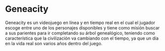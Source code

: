 # Geneacity
Geneacity es un videojuego en línea y en tiempo real en el cual el jugador escoge entre uno de los personajes disponibles y tiene como misión buscar a sus parientes para ir completando su árbol genealógico, teniendo como característica que la civilización va cambiando con el tiempo, ya que un día en la vida real son varios años dentro del juego.
